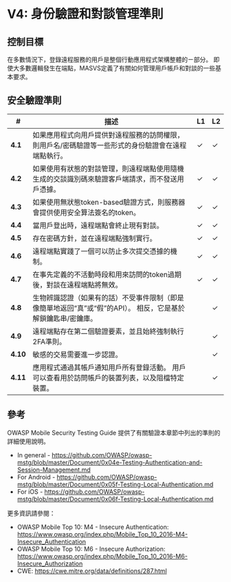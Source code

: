 # V4: 身份驗證和對談管理準則

## 控制目標

在多數情況下，登錄遠程服務的用戶是整個行動應用程式架構整體的ㄧ部分。 即使大多數邏輯發生在端點，MASVS定義了有關如何管理用戶帳戶和對談的一些基本要求。

## 安全驗證準則

| # | 描述 | L1 | L2 |
| --- | --- | --- | --- |
| **4.1** | 如果應用程式向用戶提供對遠程服務的訪問權限，則用戶名/密碼驗證等一些形式的身份驗證會在遠程端點執行。 | ✓ | ✓ |
| **4.2** | 如果使用有狀態的對談管理，則遠程端點使用隨機生成的交談識別碼來驗證客戶端請求，而不發送用戶憑據。  | ✓ | ✓ |
| **4.3** | 如果使用無狀態token-based驗證方式，則服務器會提供使用安全算法簽名的token。 | ✓ | ✓ |
| **4.4** | 當用戶登出時，遠程端點會終止現有對談。 | ✓ | ✓ |
| **4.5** | 存在密碼方針，並在遠程端點強制實行。 | ✓ | ✓ |
| **4.6** | 遠程端點實踐了一個可以防止多次提交憑據的機制。 | ✓ | ✓ |
| **4.7** | 在事先定義的不活動時段和用來訪問的token過期後，對談在遠程端點將無效。 | ✓ | ✓ |
| **4.8** | 生物辨識認證（如果有的話）不受事件限制（即是像簡單地返回“真”或“假”的API）。 相反，它是基於解鎖鑰匙串/密鑰庫。 |   | ✓ |
| **4.9** | 遠程端點存在第二個驗證要素，並且始終強制執行2FA準則。  |   | ✓ |
| **4.10** | 敏感的交易需要進一步認證。  |   | ✓ |
| **4.11** | 應用程式通過其帳戶通知用戶所有登錄活動。 用戶可以查看用於訪問帳戶的裝置列表，以及阻檔特定裝置。 |  | ✓ |

<div style="page-break-after: always;"></div>

## 參考

OWASP Mobile Security Testing Guide 提供了有關驗證本章節中列出的準則的詳細使用說明。

- In general - https://github.com/OWASP/owasp-mstg/blob/master/Document/0x04e-Testing-Authentication-and-Session-Management.md
- For Android - https://github.com/OWASP/owasp-mstg/blob/master/Document/0x05f-Testing-Local-Authentication.md
- For iOS - https://github.com/OWASP/owasp-mstg/blob/master/Document/0x06f-Testing-Local-Authentication.md

更多資訊請參閱：

- OWASP Mobile Top 10: M4 - Insecure Authentication: https://www.owasp.org/index.php/Mobile_Top_10_2016-M4-Insecure_Authentication
- OWASP Mobile Top 10: M6 - Insecure Authorization: https://www.owasp.org/index.php/Mobile_Top_10_2016-M6-Insecure_Authorization
- CWE:  https://cwe.mitre.org/data/definitions/287.html

